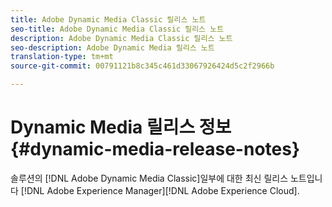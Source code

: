 ```yaml
---
title: Adobe Dynamic Media Classic 릴리스 노트
seo-title: Adobe Dynamic Media Classic 릴리스 노트
description: Adobe Dynamic Media Classic 릴리스 노트
seo-description: Adobe Dynamic Media 릴리스 노트
translation-type: tm+mt
source-git-commit: 00791121b8c345c461d33067926424d5c2f2966b

---
```



# Dynamic Media 릴리스 정보{#dynamic-media-release-notes}

솔루션의 [!DNL Adobe Dynamic Media Classic]일부에 대한 최신 릴리스 노트입니다 [!DNL Adobe Experience Manager][!DNL Adobe Experience Cloud].